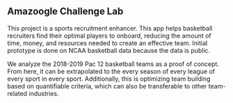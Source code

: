 ## Amazoogle Challenge Lab

This project is a sports recruitment enhancer. This app helps basketball recruiters find their optimal players to onboard, reducing the amount of time, money, and resources needed to create an effective team. Initial prototype is done on NCAA basketball data because the data is public.

We analyze the 2018-2019 Pac 12 basketball teams as a proof of concept. From here, it can be extrapolated to the every season of every league of every sport in every sport. Additionally, this is optimizing team building based on quantifiable criteria, which can also be transferable to other team-related industries.
